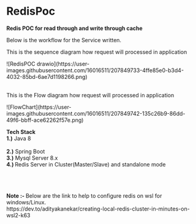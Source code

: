 # RedisPoc
<b>Redis POC for read through and write through cache </b>

Below is the workflow for the Service written.
<p>This is the sequence diagram how request will processed in application </p>
![RedisPOC drawio](https://user-images.githubusercontent.com/16016511/207849733-4ffe85e0-b3d4-4032-85bd-6ae7d1198266.png)
<br>
<br>
<p>This is the Flow diagram how request will processed in application </p>
![FlowChart](https://user-images.githubusercontent.com/16016511/207849742-135c26b9-86dd-49f6-bbff-ace62262f57e.png)


<b>Tech Stack<br>
   1.)</b> Java 8	<br>		
<b>2.)</b> Spring Boot<br>
<b>3.)</b> Mysql Server 8.x<br>
<b>4.) </b>Redis Server in Cluster(Master/Slave) and standalone mode<br>


<br>
<br>
<br>
<b> Note :- </b> Below are the link to help to configure redis on wsl for windows/Linux.
<br>
     https://dev.to/adityakanekar/creating-local-redis-cluster-in-minutes-on-wsl2-k63
     

